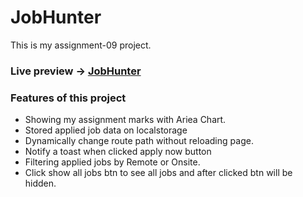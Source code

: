 
# JobHunter 

This is my assignment-09 project.

### Live preview -> <a href="https://jobhunter-assignment.netlify.app/">JobHunter</a>

### Features of this project
* Showing my assignment marks with Ariea Chart.
* Stored applied job data on localstorage 
* Dynamically change route path without reloading page.
* Notify a toast when clicked apply now button
* Filtering applied jobs by Remote or Onsite.
* Click show all jobs btn to see all jobs and after clicked btn will be hidden.

